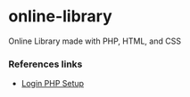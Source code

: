 # online-library
Online Library made with PHP, HTML, and CSS





### References links 

* [Login PHP Setup](https://www.tutorialspoint.com/php/php_mysql_login.htm)